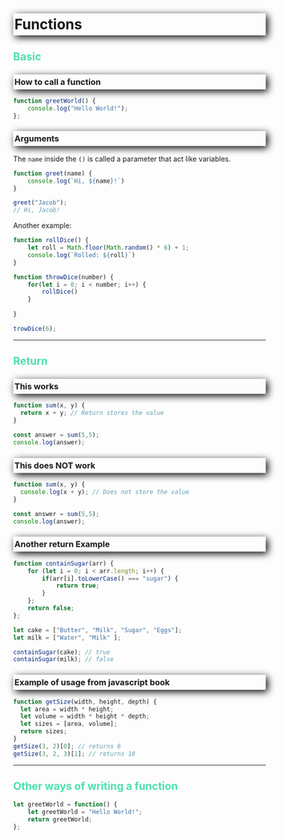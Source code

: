 <style>

h1, h3 {
    /* offset-x | offset-y | blur-radius | color */
    box-shadow: 4px 4px 15px black;
    /* top | right | bottom | left */
    padding: 5px 0px 5px 2.5px;
    font-weight: bold;
}

h2 {
    color: #4EDFB0;
}

</style>

# Functions
## Basic
### How to call a function
```javascript
function greetWorld() {
    console.log("Hello World!");
};
```

### Arguments
The ```name``` inside the ```()``` is called a parameter that act like variables.
```javascript
function greet(name) {
    console.log(`Hi, ${name}!`)
}

greet("Jacob");
// Hi, Jacob!
```
Another example:
```javascript
function rollDice() {
    let roll = Math.floor(Math.random() * 6) + 1;
    console.log(`Rolled: ${roll}`)
}

function throwDice(number) {
    for(let i = 0; i < number; i++) {
        rollDice()
    }
    
}

trowDice(6);
```
---
## Return
### This works
```javascript
function sum(x, y) { 
  return x + y; // Return stores the value
}

const answer = sum(5,5);
console.log(answer);
```

### This does NOT work
```javascript
function sum(x, y) { 
  console.log(x + y); // Does not store the value
}

const answer = sum(5,5);
console.log(answer);
```

### Another return Example

```javascript
function containSugar(arr) {
    for (let i = 0; i < arr.length; i++) {
        if(arr[i].toLowerCase() === "sugar") {
            return true;
        }
    };
    return false;
};

let cake = ["Butter", "Milk", "Sugar", "Eggs"];
let milk = ["Water", "Milk" ];

containSugar(cake); // true
containSugar(milk); // false
```

### Example of usage from javascript book
```javascript
function getSize(width, height, depth) {
  let area = width * height;
  let volume = width * height * depth;
  let sizes = [area, volume];
  return sizes;
}
getSize(3, 2)[0]; // returns 6
getSize(3, 2, 3)[1]; // returns 18
```
---
## Other ways of writing a function
```javascript
let greetWorld = function() {
    let greetWorld = "Hello World!";
    return greetWorld;
};
```